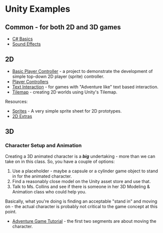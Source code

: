 # Unity Examples

## Common - for both 2D and 3D games

* [C# Basics][cb]
* [Sound Effects][se]

## 2D

* [Basic Player Controller][bpc] - a project to demonstrate the development of simple top-down 2D player (sprite) controller.
* [Player Controllers][pc]
* [Text Interaction][ti] - for games with "Adventure like" text based interaction.
* [Tilemap][tm] - creating 2D worlds using Unity's Tilemap.

Resources:

* [Sprites][] - A very simple sprite sheet for 2D prototypes.
* [2D Extras][2d-extras]

## 3D

### Character Setup and Animation

Creating a 3D animated character is a ***big*** undertaking - more than we can take on in this class. So, you have a couple of options:
1. Use a placeholder - maybe a capsule or a cylinder game object to stand in for the animated character.
1. Find a reasonably close model on the Unity asset store and use that.
1. Talk to Ms. Collins and see if there is someone in her 3D Modeling & Animation class who could help you.

Basically, what you're doing is finding an acceptable "stand in" and moving on - the actual character is probably not critical to the game concept at this point.

* [Adventure Game Tutorial][3D-adventure] - the first two segments are about moving the character.

[2d-extras]: https://github.com/Unity-Technologies/2d-extras
[3D-adventure]: https://assetstore.unity.com/packages/essentials/tutorial-projects/1-6-adventure-tutorial-the-player-76783
[bpc]: https://github.com/DouglasUrner/Unity-Examples-Basic-2D-Sprite-Controller
[cb]: https://github.com/DouglasUrner/Unity-Examples-C-Sharp-Basics
[pc]: https://github.com/DouglasUrner/Unity-Examples-Player-Controllers
[se]: https://github.com/DouglasUrner/Unity-Examples-Sound-Effects
[sprites]: https://github.com/DouglasUrner/Sprites
[ti]: https://github.com/DouglasUrner/Unity-Examples-2D-Text-Interaction
[tm]: https://github.com/DouglasUrner/Unity-Examples-2D-Tilemap
